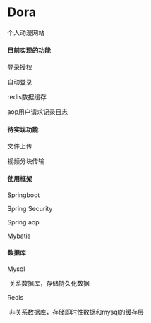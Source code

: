# Dora
个人动漫网站

#### 目前实现的功能

登录授权

自动登录

redis数据缓存

aop用户请求记录日志

#### 待实现功能

文件上传

视频分块传输

#### 使用框架

Springboot

Spring Security

Spring aop

Mybatis

#### 数据库

Mysql 

​	关系数据库，存储持久化数据

Redis

​	非关系数据库，存储即时性数据和mysql的缓存层
